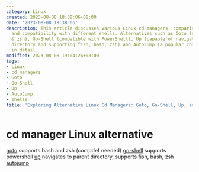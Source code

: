 ```yaml
---
category: Linux
created: 2023-08-08 18:38:06+08:00
date: '2023-08-08 18:38:06'
description: This article discusses various Linux cd managers, comparing their features
  and compatibility with different shells. Alternatives such as Goto (supporting bash
  & zsh), Go-Shell (compatible with PowerShell), Up (capable of navigating to parent
  directory and supporting fish, bash, zsh) and AutoJump (a popular choice) are examined
  in detail.
modified: 2023-08-08 19:04:26+08:00
tags:
- Linux
- cd managers
- Goto
- Go-Shell
- Up
- AutoJump
- shells
title: 'Exploring Alternative Linux Cd Managers: Goto, Go-Shell, Up, and AutoJump'
---
```


# cd manager Linux alternative

[goto](https://github.com/iridakos/goto) supports bash and zsh (compdef needed)
[go-shell](https://github.com/cameronharp/Go-Shell) supports powershell
[up](https://github.com/shannonmoeller/up) navigates to parent directory, supports fish, bash, zsh
[autojump](https://github.com/wting/autojump)
